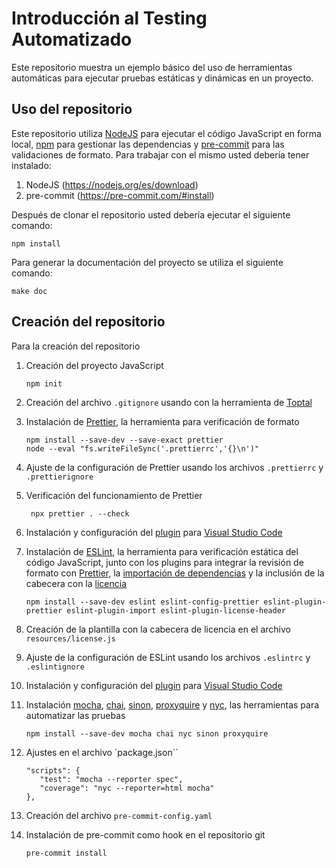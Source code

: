 # Introducción al Testing Automatizado

Este repositorio muestra un ejemplo básico del uso de herramientas automáticas para ejecutar pruebas estáticas y dinámicas en un proyecto.

## Uso del repositorio

Este repositorio utiliza [NodeJS](https://nodejs.org/) para ejecutar el código JavaScript en forma local, [npm](https://www.npmjs.com) para gestionar las dependencias y [pre-commit](https://pre-commit.com) para las validaciones de formato. Para trabajar con el mismo usted debería tener instalado:

1. NodeJS (https://nodejs.org/es/download)
2. pre-commit (https://pre-commit.com/#install)

Después de clonar el repositorio usted debería ejecutar el siguiente comando:

```
npm install
```

Para generar la documentación del proyecto se utiliza el siguiente comando:

```
make doc
```

## Creación del repositorio

Para la creación del repositorio

1. Creación del proyecto JavaScript

   ```
   npm init
   ```

1. Creación del archivo `.gitignore` usando con la herramienta de [Toptal](https://www.toptal.com/developers/gitignore)

1. Instalación de [Prettier](https://prettier.io/docs/en/install), la herramienta para verificación de formato

   ```
   npm install --save-dev --save-exact prettier
   node --eval "fs.writeFileSync('.prettierrc','{}\n')"
   ```

1. Ajuste de la configuración de Prettier usando los archivos `.prettierrc` y `.prettierignore`

1. Verificación del funcionamiento de Prettier

   ```
    npx prettier . --check
   ```

1. Instalación y configuración del [plugin](https://marketplace.visualstudio.com/items?itemName=esbenp.prettier-vscode) para [Visual Studio Code](https://code.visualstudio.com)

1. Instalación de [ESLint](https://eslint.org/docs/latest/use/getting-started), la herramienta para verificación estática del código JavaScript, junto con los plugins para integrar la revisión de formato con [Prettier](https://www.npmjs.com/package/eslint-plugin-prettier), la [importación de dependencias](https://www.npmjs.com/package/eslint-plugin-import) y la inclusión de la cabecera con la [licencia](https://www.npmjs.com/package/eslint-plugin-license-header)

   ```
   npm install --save-dev eslint eslint-config-prettier eslint-plugin-prettier eslint-plugin-import eslint-plugin-license-header
   ```

1. Creación de la plantilla con la cabecera de licencia en el archivo `resources/license.js`

1. Ajuste de la configuración de ESLint usando los archivos `.eslintrc` y `.eslintignore`

1. Instalación y configuración del [plugin](https://marketplace.visualstudio.com/items?itemName=dbaeumer.vscode-eslint) para [Visual Studio Code](https://code.visualstudio.com)

1. Instalación [mocha](https://mochajs.org), [chai](https://www.chaijs.com), [sinon](https://sinonjs.org), [proxyquire](https://www.npmjs.com/package/proxyquire) y [nyc](https://www.npmjs.com/package/nyc), las herramientas para automatizar las pruebas

   ```
   npm install --save-dev mocha chai nyc sinon proxyquire
   ```

1. Ajustes en el archivo `package.json``

   ```
   "scripts": {
      "test": "mocha --reporter spec",
      "coverage": "nyc --reporter=html mocha"
   },
   ```

1. Creación del archivo `pre-commit-config.yaml`

1. Instalación de pre-commit como hook en el repositorio git
   ```
   pre-commit install
   ```
